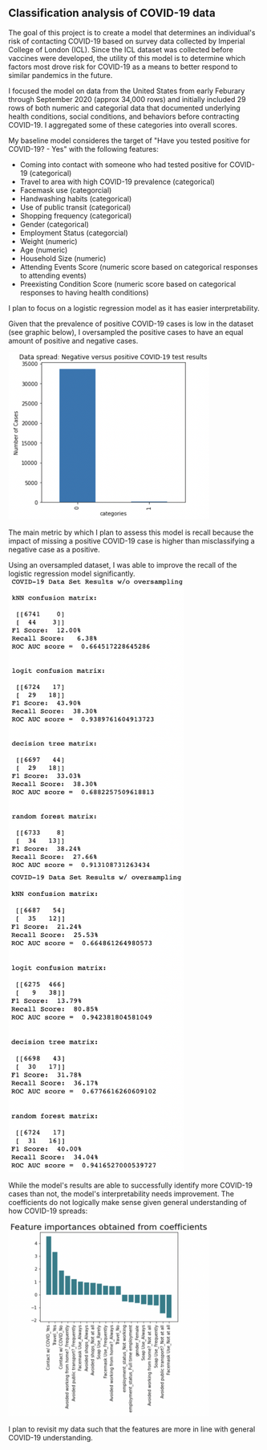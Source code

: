 ## Classification analysis of COVID-19 data

The goal of this project is to create a model that determines an individual's risk of contacting COVID-19 based on survey data collected by Imperial College of London (ICL). Since the ICL dataset was collected before vaccines were developed, the utility of this model is to determine which factors most drove risk for COVID-19 as a means to better respond to similar pandemics in the future. 

I focused the model on data from the United States from early Feburary through September 2020 (approx 34,000 rows) and initially included 29 rows of both numeric and categorial data that documented underlying health conditions, social conditions, and behaviors before contracting COVID-19. I aggregated some of these categories into overall scores. 

My baseline model consideres the target of "Have you tested positive for COVID-19? - Yes" with the following features:
- Coming into contact with someone who had tested positive for COVID-19 (categorical)
- Travel to area with high COVID-19 prevalence (categorical)
- Facemask use (categorcial)
- Handwashing habits (categorical)
- Use of public transit (categorical)
- Shopping frequency (categorical)
- Gender (categorical)
- Employment Status (categorcial)
- Weight (numeric)
- Age (numeric)
- Household Size (numeric)
- Attending Events Score (numeric score based on categorical responses to attending events)
- Preexisting Condition Score (numeric score based on categorical responses to having health conditions)

I plan to focus on a logistic regression model as it has easier interpretability.

Given that the prevalence of positive COVID-19 cases is low in the dataset (see graphic below), I oversampled the positive cases to have an equal amount of positive and negative cases.

<img src="data-spread.png" alt="drawing" width="400"/>

The main metric by which I plan to assess this model is recall because the impact of missing a positive COVID-19 case is higher than misclassifying a negative case as a positive. 

Using an oversampled dataset, I was able to improve the recall of the logistic regression model significantly. 
<img src="Confusion_M1.png" alt="drawing" width="350"/>
<img src="Confusion_M2.png" alt="drawing" width="350"/>

While the model's results are able to successfully identify more COVID-19 cases than not, the model's interpretability needs improvement. The coefficients do not logically make sense given general understanding of how COVID-19 spreads:

<img src="Coeff.png" alt="drawing" width="400"/>

I plan to revisit my data such that the features are more in line with general COVID-19 understanding. 




